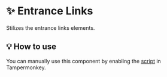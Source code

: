 # :sparkles: Entrance Links

Stilizes the entrance links elements.

## :bulb: How to use

You can manually use this component by enabling the [script](https://raw.githubusercontent.com/Neutrxl/Themed/main/src/Entrance/EntranceLinks/EntranceLinks.user.js) in Tampermonkey.